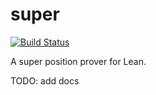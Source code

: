 # super

[![Build Status](https://travis-ci.org/leanprover/super.svg?branch=master)](https://travis-ci.org/leanprover/super)

A super position prover for Lean.

TODO: add docs
